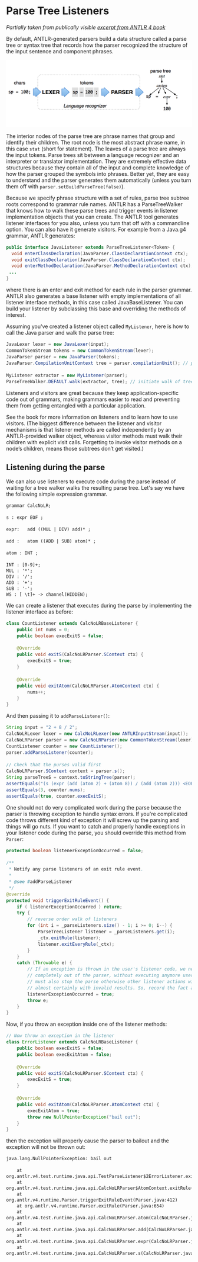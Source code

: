 # Parse Tree Listeners

*Partially taken from publically visible [excerpt from ANTLR 4 book](http://media.pragprog.com/titles/tpantlr2/picture.pdf)*

By default, ANTLR-generated parsers build a data structure called a parse tree or syntax tree that records how the parser recognized the structure of the input sentence and component phrases.

<img src=images/process.png>

The interior nodes of the parse tree are phrase names that group and identify their children. The root node is the most abstract phrase name, in this case `stat` (short for statement). The leaves of a parse tree are always the input tokens. Parse trees sit between a language recognizer and an interpreter or translator implementation. They are extremely effective data structures because they contain all of the input and complete knowledge of how the parser grouped the symbols into phrases. Better yet, they are easy to understand and the parser generates them automatically (unless you turn them off with `parser.setBuildParseTree(false)`).

Because we specify phrase structure with a set of rules, parse tree subtree roots correspond to grammar rule names. ANTLR has a ParseTreeWalker that knows how to walk these parse trees and trigger events in listener implementation objects that you can create. The ANTLR tool generates listener interfaces for you also, unless you turn that off with a commandline option. You can also have it generate visitors. For example from a Java.g4 grammar, ANTLR generates:

```java
public interface JavaListener extends ParseTreeListener<Token> {
  void enterClassDeclaration(JavaParser.ClassDeclarationContext ctx);
  void exitClassDeclaration(JavaParser.ClassDeclarationContext ctx);
  void enterMethodDeclaration(JavaParser.MethodDeclarationContext ctx);
 ...
}
```

where there is an enter and exit method for each rule in the parser grammar. ANTLR also generates a base listener with empty implementations of all listener interface methods, in this case called JavaBaseListener. You can build your listener by subclassing this base and overriding the methods of interest.

Assuming you've created a listener object called `MyListener`, here is how to call the Java parser and walk the parse tree:

```java
JavaLexer lexer = new JavaLexer(input);
CommonTokenStream tokens = new CommonTokenStream(lexer);
JavaParser parser = new JavaParser(tokens);
JavaParser.CompilationUnitContext tree = parser.compilationUnit(); // parse a compilationUnit

MyListener extractor = new MyListener(parser);
ParseTreeWalker.DEFAULT.walk(extractor, tree); // initiate walk of tree with listener in use of default walker
```

Listeners and visitors are great because they keep application-specific code out of grammars, making grammars easier to read and preventing them from getting entangled with a particular application.

See the book for more information on listeners and to learn how to use visitors. (The biggest difference between the listener and visitor mechanisms is that listener methods are called independently by an ANTLR-provided walker object, whereas visitor methods must walk their children with explicit visit calls.  Forgetting to invoke visitor methods on a node’s children, means those subtrees don’t get visited.)

## Listening during the parse

We can also use listeners to execute code during the parse instead of waiting for a tree walker walks the resulting parse tree. Let's say we have the following simple expression grammar.

```
grammar CalcNoLR;

s : expr EOF ;

expr:	add ((MUL | DIV) add)* ;

add :   atom ((ADD | SUB) atom)* ;

atom : INT ;

INT : [0-9]+;
MUL : '*';
DIV : '/';
ADD : '+';
SUB : '-';
WS : [ \t]+ -> channel(HIDDEN);
```

We can create a listener that executes during the parse by implementing the listener interface as before:


```java
class CountListener extends CalcNoLRBaseListener {
	public int nums = 0;
	public boolean execExitS = false;

	@Override
	public void exitS(CalcNoLRParser.SContext ctx) {
		execExitS = true;
	}

	@Override
	public void exitAtom(CalcNoLRParser.AtomContext ctx) {
		nums++;
	}
}
```

And then passing it to `addParseListener()`:

```java
String input = "2 + 8 / 2";
CalcNoLRLexer lexer = new CalcNoLRLexer(new ANTLRInputStream(input));
CalcNoLRParser parser = new CalcNoLRParser(new CommonTokenStream(lexer));
CountListener counter = new CountListener();
parser.addParseListener(counter);

// Check that the purses valid first
CalcNoLRParser.SContext context = parser.s();
String parseTreeS = context.toStringTree(parser);
assertEquals("(s (expr (add (atom 2) + (atom 8)) / (add (atom 2))) <EOF>)", parseTreeS);
assertEquals(3, counter.nums);
assertEquals(true, counter.execExitS);
```

One should not do very complicated work during the parse because the parser is throwing exception to handle syntax errors. If you're complicated code throws different kind of exception it will screw up the parsing and things will go nuts. If you want to catch and properly handle exceptions in your listener code during the parse, you should override this method from `Parser`:

```java
protected boolean listenerExceptionOccurred = false;

/**
 * Notify any parse listeners of an exit rule event.
 *
 * @see #addParseListener
 */
@override
protected void triggerExitRuleEvent() {
	if ( listenerExceptionOccurred ) return;
	try {
		// reverse order walk of listeners
		for (int i = _parseListeners.size() - 1; i >= 0; i--) {
			ParseTreeListener listener = _parseListeners.get(i);
			_ctx.exitRule(listener);
			listener.exitEveryRule(_ctx);
		}
	}
	catch (Throwable e) {
		// If an exception is thrown in the user's listener code, we need to bail out
		// completely out of the parser, without executing anymore user code. We
		// must also stop the parse otherwise other listener actions will attempt to execute
		// almost certainly with invalid results. So, record the fact an exception occurred
		listenerExceptionOccurred = true;
		throw e;
	}
}
```

Now, if you throw an exception inside one of the listener methods:

```java
// Now throw an exception in the listener
class ErrorListener extends CalcNoLRBaseListener {
	public boolean execExitS = false;
	public boolean execExitAtom = false;

	@Override
	public void exitS(CalcNoLRParser.SContext ctx) {
		execExitS = true;
	}

	@Override
	public void exitAtom(CalcNoLRParser.AtomContext ctx) {
		execExitAtom = true;
		throw new NullPointerException("bail out");
	}
}
```

then the exception will properly cause the parser to bailout and the exception will not be thrown out:

```
java.lang.NullPointerException: bail out

	at org.antlr.v4.test.runtime.java.api.TestParseListener$2ErrorListener.exitAtom(TestParseListener.java:102)
	at org.antlr.v4.test.runtime.java.api.CalcNoLRParser$AtomContext.exitRule(CalcNoLRParser.java:311)
	at org.antlr.v4.runtime.Parser.triggerExitRuleEvent(Parser.java:412)
	at org.antlr.v4.runtime.Parser.exitRule(Parser.java:654)
	at org.antlr.v4.test.runtime.java.api.CalcNoLRParser.atom(CalcNoLRParser.java:336)
	at org.antlr.v4.test.runtime.java.api.CalcNoLRParser.add(CalcNoLRParser.java:261)
	at org.antlr.v4.test.runtime.java.api.CalcNoLRParser.expr(CalcNoLRParser.java:181)
	at org.antlr.v4.test.runtime.java.api.CalcNoLRParser.s(CalcNoLRParser.java:123)
```
